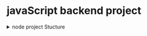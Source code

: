 # javaScript backend project

<details>
  <summary>node project Stucture</summary>
  
  
## node project Installation

install packages 
```bash
  npm i dotenv express mongoose cors jsonwebtoken bcryptjs nodemailer cookie-parser
```
```bash
  npm i -D nodemon
```
Install prettier with npm
```bash
  npm i -D prettier@3.1.0
```

Install cookie parser with npm
Install cors with npm

```bash
  npm i cookie-parser@1.3.5
  npm i cors
```

## prettierrc file configaretion
```js
  {
    "singleQuote": false,
    "bracketSpacing": true,
    "tabWidth": 2,
    "semi": true,
    "trailingComma": "es5"
}
```
## .prittierignore file config
```code
/.vscode
/node_modules
./dist
*.env
.env
.env.*
```


## Folder structure

    .
    ├── node_modules/
    ├── public/
    │   ├── css/
    │   ├── js/
    │   └── index.html
    ├── src/
    │   ├── db/
    │   │   └── db.js
    │   ├── controllers/
    │   │   └── userController.js
    │   ├── models/
    │   │   └── User.js
    │   ├── routes/
    │   │   └── userRoutes.js
    │   ├── services/
    │   │   └── userService.js
    │   ├── middleware/
    │   │   └── authMiddleware.js
    │   └── utils/
    │   |   └── helpers.js
    |   |__ constants.js
    |   |__ app.js
    |   |__ index.js
    |
    ├── .env
    ├── .gitignore
    ├── package.json
    ├── package-lock.json
    └── server.js




</details>

